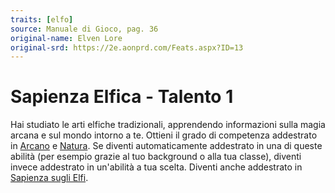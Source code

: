 ```yaml
---
traits: [elfo]
source: Manuale di Gioco, pag. 36
original-name: Elven Lore
original-srd: https://2e.aonprd.com/Feats.aspx?ID=13
---
```


# Sapienza Elfica - Talento 1

Hai studiato le arti elfiche tradizionali, apprendendo informazioni sulla magia
arcana e sul mondo intorno a te. Ottieni il grado di competenza addestrato in
[Arcano](/abilita/arcano) e [Natura](/abilita/natura). Se diventi
automaticamente addestrato in una di queste abilità (per esempio grazie al tuo
background o alla tua classe), diventi invece addestrato in un'abilità a tua
scelta. Diventi anche addestrato in [Sapienza sugli Elfi](/abilita/sapienza).
